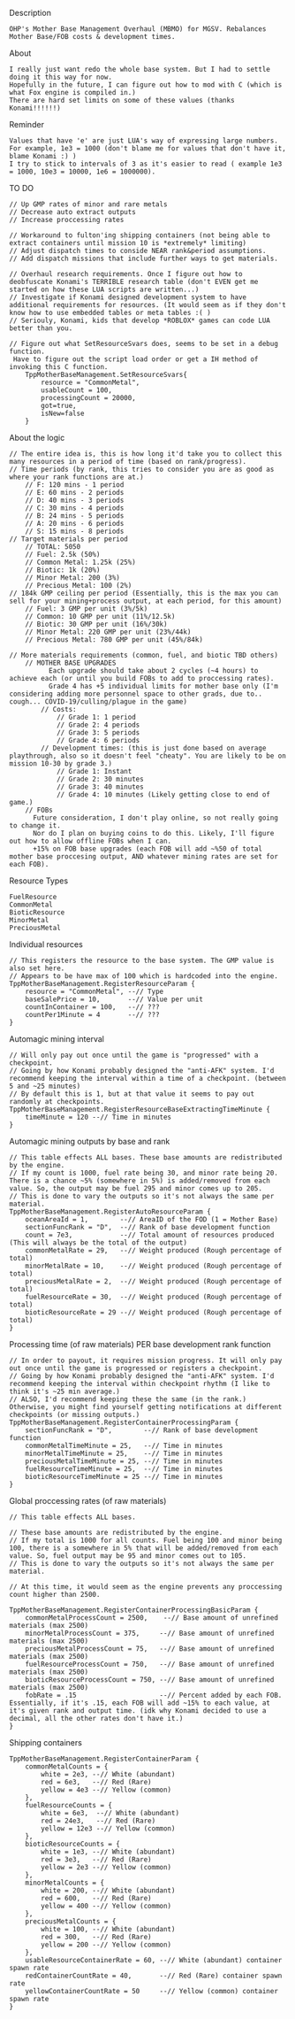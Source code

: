 Description
 
    OHP's Mother Base Management Overhaul (MBMO) for MGSV. Rebalances Mother Base/FOB costs & development times.

About

    I really just want redo the whole base system. But I had to settle doing it this way for now.
    Hopefully in the future, I can figure out how to mod with C (which is what Fox engine is compiled in.)
    There are hard set limits on some of these values (thanks Konami!!!!!!)

Reminder

    Values that have 'e' are just LUA's way of expressing large numbers.
    For example, 1e3 = 1000 (don't blame me for values that don't have it, blame Konami :) )
    I try to stick to intervals of 3 as it's easier to read ( example 1e3 = 1000, 10e3 = 10000, 1e6 = 1000000).

TO DO

    // Up GMP rates of minor and rare metals
    // Decrease auto extract outputs
    // Increase proccessing rates

    // Workaround to fulton'ing shipping containers (not being able to extract containers until mission 10 is *extremely* limiting)
    // Adjust dispatch times to conside NEAR rank&period assumptions.
    // Add dispatch missions that include further ways to get materials.
        
    // Overhaul research requirements. Once I figure out how to deobfuscate Konami's TERRIBLE research table (don't EVEN get me started on how these LUA scripts are written...)
    // Investigate if Konami designed development system to have additional requirements for resources. (It would seem as if they don't know how to use embedded tables or meta tables :( )
    // Seriouly, Konami, kids that develop *ROBLOX* games can code LUA better than you.
    
    // Figure out what SetResourceSvars does, seems to be set in a debug function. 
     Have to figure out the script load order or get a IH method of invoking this C function.
        TppMotherBaseManagement.SetResourceSvars{
            resource = "CommonMetal",
            usableCount = 100,
            processingCount = 20000,
            got=true,
            isNew=false
        }

About the logic

    // The entire idea is, this is how long it'd take you to collect this many resources in a period of time (based on rank/progress).
    // Time periods (by rank, this tries to consider you are as good as where your rank functions are at.)
        // F: 120 mins - 1 period
        // E: 60 mins - 2 periods
        // D: 40 mins - 3 periods
        // C: 30 mins - 4 periods
        // B: 24 mins - 5 periods
        // A: 20 mins - 6 periods
        // S: 15 mins - 8 periods
    // Target materials per period
        // TOTAL: 5050
        // Fuel: 2.5k (50%)
        // Common Metal: 1.25k (25%)
        // Biotic: 1k (20%)
        // Minor Metal: 200 (3%)
        // Precious Metal: 100 (2%)
    // 184k GMP ceiling per period (Essentially, this is the max you can sell for your mining+process output, at each period, for this amount)
        // Fuel: 3 GMP per unit (3%/5k)
        // Common: 10 GMP per unit (11%/12.5k)
        // Biotic: 30 GMP per unit (16%/30k) 
        // Minor Metal: 220 GMP per unit (23%/44k)
        // Precious Metal: 780 GMP per unit (45%/84k)

    // More materials requirements (common, fuel, and biotic TBD others)
        // MOTHER BASE UPGRADES
              Each upgrade should take about 2 cycles (~4 hours) to achieve each (or until you build FOBs to add to proccessing rates).
              Grade 4 has +5 individual limits for mother base only (I'm considering adding more personnel space to other grads, due to.. cough... COVID-19/culling/plague in the game)
            // Costs: 
                // Grade 1: 1 period
                // Grade 2: 4 periods
                // Grade 3: 5 periods
                // Grade 4: 6 periods
            // Development times: (this is just done based on average playthrough, also so it doesn't feel "cheaty". You are likely to be on mission 10-30 by grade 3.)
                // Grade 1: Instant
                // Grade 2: 30 minutes
                // Grade 3: 40 minutes
                // Grade 4: 10 minutes (Likely getting close to end of game.)
        // FOBs 
          Future consideration, I don't play online, so not really going to change it.
          Nor do I plan on buying coins to do this. Likely, I'll figure out how to allow offline FOBs when I can.
          +15% on FOB base upgrades (each FOB will add ~%50 of total mother base proccesing output, AND whatever mining rates are set for each FOB).

Resource Types

    FuelResource
    CommonMetal
    BioticResource
    MinorMetal
    PreciousMetal

Individual resources

    // This registers the resource to the base system. The GMP value is also set here.
    // Appears to be have max of 100 which is hardcoded into the engine.
    TppMotherBaseManagement.RegisterResourceParam {
        resource = "CommonMetal", --// Type
        baseSalePrice = 10,       --// Value per unit
        countInContainer = 100,   --// ???
        countPer1Minute = 4       --// ???
    }

Automagic mining interval

    // Will only pay out once until the game is "progressed" with a checkpoint.
    // Going by how Konami probably designed the "anti-AFK" system. I'd recommend keeping the interval within a time of a checkpoint. (between 5 and ~25 minutes)
    // By default this is 1, but at that value it seems to pay out randomly at checkpoints.
    TppMotherBaseManagement.RegisterResourceBaseExtractingTimeMinute {
        timeMinute = 120 --// Time in minutes
    }

Automagic mining outputs by base and rank

    // This table effects ALL bases. These base amounts are redistributed by the engine.
    // If my count is 1000, fuel rate being 30, and minor rate being 20. There is a chance ~5% (somewhere in 5%) is added/removed from each value. So, the output may be fuel 295 and minor comes up to 205.
    // This is done to vary the outputs so it's not always the same per material.
    TppMotherBaseManagement.RegisterAutoResourceParam {
        oceanAreaId = 1,        --// AreaID of the FOD (1 = Mother Base)
        sectionFuncRank = "D",  --// Rank of base development function
        count = 7e3,            --// Total amount of resources produced (This will always be the total of the output)
        commonMetalRate = 29,   --// Weight produced (Rough percentage of total)
        minorMetalRate = 10,    --// Weight produced (Rough percentage of total)
        preciousMetalRate = 2,  --// Weight produced (Rough percentage of total)
        fuelResourceRate = 30,  --// Weight produced (Rough percentage of total)
        bioticResourceRate = 29 --// Weight produced (Rough percentage of total)
    }

Processing time (of raw materials) PER base development rank function

    // In order to payout, it requires mission progress. It will only pay out once until the game is progressed or registers a checkpoint.
    // Going by how Konami probably designed the "anti-AFK" system. I'd recommend keeping the interval within checkpoint rhythm (I like to think it's ~25 min average.)
    // ALSO, I'd recommend keeping these the same (in the rank.) Otherwise, you might find yourself getting notifications at different checkpoints (or missing outputs.)
    TppMotherBaseManagement.RegisterContainerProcessingParam {
        sectionFuncRank = "D",        --// Rank of base development function
        commonMetalTimeMinute = 25,   --// Time in minutes
        minorMetalTimeMinute = 25,    --// Time in minutes
        preciousMetalTimeMinute = 25, --// Time in minutes
        fuelResourceTimeMinute = 25,  --// Time in minutes
        bioticResourceTimeMinute = 25 --// Time in minutes
    }

Global proccessing rates (of raw materials)
    
    // This table effects ALL bases. 

    // These base amounts are redistributed by the engine.
    // If my total is 1000 for all counts. Fuel being 100 and minor being 100, there is a somewhere in 5% that will be added/removed from each value. So, fuel output may be 95 and minor comes out to 105.
    // This is done to vary the outputs so it's not always the same per material.

    // At this time, it would seem as the engine prevents any proccessing count higher than 2500.

    TppMotherBaseManagement.RegisterContainerProcessingBasicParam {
        commonMetalProcessCount = 2500,    --// Base amount of unrefined materials (max 2500)
        minorMetalProcessCount = 375,     --// Base amount of unrefined materials (max 2500)
        preciousMetalProcessCount = 75,   --// Base amount of unrefined materials (max 2500)
        fuelResourceProcessCount = 750,   --// Base amount of unrefined materials (max 2500)
        bioticResourceProcessCount = 750, --// Base amount of unrefined materials (max 2500)
        fobRate = .15                     --// Percent added by each FOB. Essentially, if it's .15, each FOB will add ~15% to each value, at it's given rank and output time. (idk why Konami decided to use a decimal, all the other rates don't have it.)
    }

Shipping containers

    TppMotherBaseManagement.RegisterContainerParam {
        commonMetalCounts = {
            white = 2e3, --// White (abundant)
            red = 6e3,   --// Red (Rare)
            yellow = 4e3 --// Yellow (common)
        },
        fuelResourceCounts = {
            white = 6e3,  --// White (abundant)
            red = 24e3,   --// Red (Rare)
            yellow = 12e3 --// Yellow (common)
        },
        bioticResourceCounts = {
            white = 1e3, --// White (abundant)
            red = 3e3,   --// Red (Rare)
            yellow = 2e3 --// Yellow (common)
        },
        minorMetalCounts = {
            white = 200, --// White (abundant)
            red = 600,   --// Red (Rare)
            yellow = 400 --// Yellow (common)
        },
        preciousMetalCounts = {
            white = 100, --// White (abundant)
            red = 300,   --// Red (Rare)
            yellow = 200 --// Yellow (common)
        },
        usableResourceContainerRate = 60, --// White (abundant) container spawn rate
        redContainerCountRate = 40,       --// Red (Rare) container spawn rate
        yellowContainerCountRate = 50     --// Yellow (common) container spawn rate
    }